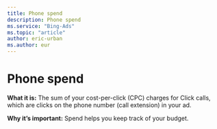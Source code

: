 ```yaml
---
title: Phone spend
description: Phone spend
ms.service: "Bing-Ads"
ms.topic: "article"
author: eric-urban
ms.author: eur
---
```


# Phone spend

**What it is:**     The sum of your cost-per-click (CPC) charges for Click calls, which are clicks on the phone number (call extension) in your ad.

**Why it’s important:**     Spend helps you keep track of your budget.


